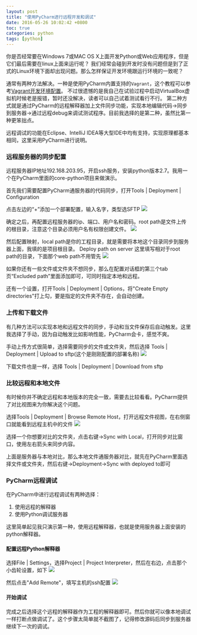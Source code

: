 ```yaml
---
layout: post
title: "使用PyCharm进行远程开发和调试"
date: 2016-05-26 10:02:42 +0800
toc: true
categories: python
tags: [python]
---
```


你是否经常要在Windows 7或MAC OS X上面开发Python或Web应用程序，但是它们最后需要在linux上面来运行呢？
我们经常会碰到开发时没有问题但是到了正式的Linux环境下面却出现问题。那么怎样保证开发环境跟运行环境的一致呢？

通常有两种方法解决。一种是使用PyCharm内置支持的`Vagrant`，这个教程可以参考[Vagrant开发环境配置](https://github.com/astaxie/Go-in-Action/blob/master/ebook/zh/01.0.md)。
不过很遗憾的是我自己在试验过程中启动VirtualBox虚拟机时候老是报错，暂时还没解决，读者可以自己试着测试看行不行。
第二种方式就是通过PyCharm的远程解释器加上文件同步功能，实现本地编辑代码->同步到服务器->通过远程debug来调试测试程序。目前我选择的是第二种，虽然比第一种更笨拙点。<!--more-->

远程调试的功能在Eclipse、IntelliJ IDEA等大型IDE中均有支持，实现原理都基本相同，这里采用PyCharm进行说明。

### 远程服务器的同步配置

远程服务器IP地址192.168.203.95，开启ssh服务，安装python版本2.7。我用一个在PyCharm里面的core-python项目来做演示。

首先我们需要配置PyCharm通服务器的代码同步，打开Tools | Deployment | Configuration

点击左边的“+”添加一个部署配置，输入名字，类型选SFTP
![](http://yidaospace.qiniudn.com/pcr001.png)

确定之后，再配置远程服务器的ip、端口、用户名和密码。root path是文件上传的根目录，注意这个目录必须用户名有权限创建文件。
![](http://yidaospace.qiniudn.com/pcr002.png)

然后配置映射，local path是你的工程目录，就是需要将本地这个目录同步到服务器上面，我填的是项目根目录。
Deploy path on server 这里填写相对于root path的目录，下面那个web path不用管先
![](http://yidaospace.qiniudn.com/pcr003.png)

如果你还有一些文件或文件夹不想同步，那么在配置对话框的第三个tab页“Excluded path”里面添加即可，可同时指定本地和远程。

还有一个设置，打开Tools | Deployment | Options，将"Create Empty directories"打上勾，要是指定的文件夹不存在，会自动创建。

### 上传和下载文件
有几种方法可以实现本地和远程文件的同步，手动和当文件保存后自动触发。这里我选择了手动，因为自动触发比如影响性能，PyCharm会卡，感觉不爽。

手动上传方式很简单，选择需要同步的文件或文件夹，然后选择 Tools | Deployment | Upload to sftp(这个是刚刚配置的部署名称)
![](http://yidaospace.qiniudn.com/pcr004.png)

下载文件也是一样，选择 Tools | Deployment | Download from sftp

### 比较远程和本地文件
有时候你并不确定远程和本地版本的完全一致，需要去比较看看。PyCharm提供了对比视图来为你解决这个问题。

选择Tools | Deployment | Browse Remote Host，打开远程文件视图，在右侧窗口就能看到远程主机中的文件
![](http://yidaospace.qiniudn.com/pcr005.png)

选择一个你想要对比的文件夹，点击右键->Sync with Local，打开同步对比窗口，使用左右箭头来同步内容。

上面是服务器与本地对比，那么本地文件通服务器对比，就先在PyCharm里面选择文件或文件夹，然后右键->Deployment->Sync with deployed to即可

### PyCharm远程调试
在PyCharm中进行远程调试有两种选择：

1. 使用远程的解释器
2. 使用Python调试服务器

这里简单起见我只演示第一种，使用远程解释器，也就是使用服务器上面安装的python解释器。

#### 配置远程Python解释器
选择File | Settings，选择Project | Project Interpreter，然后在右边，点击那个小齿轮设置，如下
![](http://yidaospace.qiniudn.com/pcr006.png)

然后点击"Add Remote"，填写主机的ssh配置
![](http://yidaospace.qiniudn.com/pcr007.png)

#### 开始调试
完成之后选择这个远程的解释器作为工程的解释器即可。然后你就可以像本地调试一样打断点做调试了。这个步骤太简单就不截图了，记得修改源码后同步到服务器继续下一次的调试。
